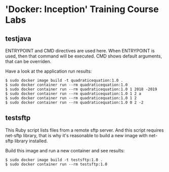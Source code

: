 # 'Docker: Inception' Training Course Labs

## testjava
ENTRYPOINT and CMD directives are used here.
When ENTRYPOINT is used, then that command will be executed.
CMD shows default arguments, that can be overriden.

Have a look at the application run results:
```shell extension
$ sudo docker image build -t quadraticequation:1.0 .
$ sudo docker container run --rm quadraticequation:1.0
$ sudo docker container run --rm quadraticequation:1.0 1 2018 -2019
$ sudo docker container run --rm quadraticequation:1.0 1 2 a
$ sudo docker container run --rm quadraticequation:1.0 1 2
$ sudo docker container run --rm quadraticequation:1.0 0 2 -2
```

## testsftp
This Ruby script lists files from a remote sftp server. And this script requires net-sftp library, that is why it's reasonable to build a new image with net-sftp library installed.

Build this image and run a new container and see results:
```shell extension
$ sudo docker image build -t testsftp:1.0 .
$ sudo docker container run --rm testsftp:1.0
```
